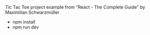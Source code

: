 Tic Tac Toe project example from "React - The Complete Guide" by Maximilian Schwarzmüller

* npm install
* npm run dev
